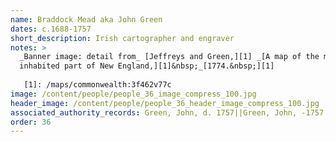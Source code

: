 ```yaml
---
name: Braddock Mead aka John Green
dates: c.1688-1757
short_description: Irish cartographer and engraver
notes: > 
  _Banner image: detail from_ [Jeffreys and Green,][1] _[A map of the most
  inhabited part of New England,][1]&nbsp;_[1774.&nbsp;][1]
  
   [1]: /maps/commonwealth:3f462v77c
image: /content/people/people_36_image_compress_100.jpg
header_image: /content/people/people_36_header_image_compress_100.jpg
associated_authority_records: Green, John, d. 1757||Green, John, -1757
order: 36
---
```

